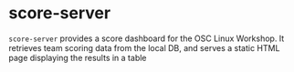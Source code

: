 score-server
============

`score-server` provides a score dashboard for the OSC Linux Workshop. It
retrieves team scoring data from the local DB, and serves a static HTML page
displaying the results in a table
